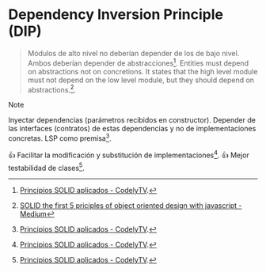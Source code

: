 # Dependency Inversion Principle (DIP)
> Módulos de alto nivel no deberían depender de los de bajo nivel. Ambos deberían depender de abstracciones[^1].
> Entities must depend on abstractions not on concretions. It states that the high level module must not depend on the low level module, but they should depend on abstractions.[^2].

>[!NOTE]
>Inyectar dependencias (parámetros recibidos en constructor). Depender de las interfaces (contratos) de estas dependencias y no de implementaciones concretas. LSP como premisa[^1].

:+1: Facilitar la modificación y substitución de implementaciones[^1].
:+1: Mejor testabilidad de clases[^1].

[^1]: [Principios SOLID aplicados - CodelyTV](https://pro.codely.com/library/principios-solid-aplicados-36875/77070/about/).
[^2]: [SOLID the first 5 priciples of object oriented design with javascript - Medium](https://medium.com/@cramirez92/s-o-l-i-d-the-first-5-priciples-of-object-oriented-design-with-javascript-790f6ac9b9fa)
[^3]: [How is dependency inversion related to higher-order functions?](https://softwareengineering.stackexchange.com/questions/103508/how-is-dependency-inversion-related-to-higher-order-functions)


